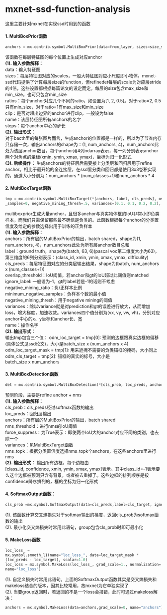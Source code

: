 # mxnet-ssd-function-analysis


这里主要针对mxnet在实现ssd时用到的函数   
#### 1.	MultiBoxPrior函数   
```python  
anchors = mx.contrib.symbol.MultiBoxPrior(data=from_layer, sizes=size_str, ratios=ratio_str, clip=clip, name="{}_anchors".format(from_name), steps=step)    
```
该函数在每层特征图的每个位置上生成对应anchor   
**(1). 输入参数解释：**    
data：输入特征图    
sizes：每层特征图对应的scales，一般大特征图对应小尺度即小物体。mxnet-ssd代码提供了计算每层size的function，但refinedet每层的scale为对应层stride的4倍，这些设置都根据每篇论文的设定而定。每层的size包含max_size和min_size，也可只包含min_size    
ratios：每个anchor对应几个不同的ratio，如设置为[1, 2, 0.5]。对于ratio=2, 0.5只有min_size，对于ratio=1有max_size和min_size    
clip：是否对超出边界的anchor进行clip，一般设为false   
name：该层特征图所有anchors的名字    
steps：每个anchor中心的步长   
**(2). 输出形式：**    
对于bacth里的每张图片而言，生成anchor的位置都是一样的，所以为了节省内存只存储一次，输出anchors的shape为：(1, num_anchors, 4)，num_anchors此处为该层anchor数目，每个anchor用4列ndarray表示，每一列分别表示anchor两个对角点的坐标(xmin, ymin, xmax, ymax)，坐标为归一化形式   
**(3). 后续操作：**
生成anchors的特征层后需要接上分类层和回归层用于refine anchor。相比于最开始的全连接层，在ssd里分类和回归都是使用3x3卷积实现的，通道大小分别为：num_anchors * (num_classes+1)和num_anchors * 4   

#### 2. MultiBoxTarget函数   
```python
tmp = mx.contrib.symbol.MultiBoxTarget(*[anchors, label, cls_preds], overlap_threshold=.5, ignore_label=-1, negative_mining_ratio=3, minimum_negative
_samples=0, negative_mining_thresh=.5, variances=(0.1, 0.1, 0.2, 0.2), name=" multibox_target")
```
multiboxprior生成大量anchor，且很多anchor与真实物体框的IoU非常小即负类样本，而我们只需保留那些最不确信是负类的。此函数根据每个anchor的分类置信度及给定的参数选择出用于训练的正负样本   
**(1). 输入参数解释：**    
anchors：所有层的MultiBoxPrior的输出，batch shared，shape为(1, num_anchors, 4)，num_anchors此处为所有层anchor数目总和   
label：ground truth，shape为(batch, 63, 6)(pascal voc第二维度大小为63)，第三维度的6列分别表示：(class_id, xmin, ymin, xmax, ymax, difficulity)    
cls_preds：每层特征图对应的分类层输出结果，shape为(batch, num_anchors x (num_classes+1))    
overlap_threshold：IoU阈值，若anchor和gt的IoU超过此阈值则matched    
ignore_label: 一般设为-1，gt的label若是-1的话则不考虑    
negative_mining_ratio：负/正样本比例    
minimum_negative_samples：负样本个数的最小值    
negative_mining_thresh：用于negative mining的阈值    
variances：除以variance就是对prediction和gt的误差进行放大，从而增加loss，增大梯度，加速收敛。variances四个值分别为(vx, vy, vw, vh)，分别对应anchor中心的x、y坐标和anchor长、宽    
name：操作名字    
**(2). 输出形式：**    
输出tmp包含三个值：
odm_loc_target = tmp[0]: 预测的边框跟真实边框的偏移(具体公式见ssd论文)，大小是batch_size x (num_anchors x 4)    
odm_loc_target_mask = tmp[1]: 用来遮掩不需要的负类锚框的掩码，大小同上    
odm_cls_target = tmp[2]: 锚框的真实的标号，大小是batch_size x num_anchors    

#### 3. MultiBoxDetection函数    
```python
det = mx.contrib.symbol.MultiBoxDetection(*[cls_prob, loc_preds, anchors], nms_threshold=nms_thresh, force_suppress=force_suppress, variances=(0.1, 0.1, 0.2, 0.2), nms_topk=nms_topk, name=" detection")
```
预测阶段，主要是refine anchor + nms    
**(1). 输入参数解释：**    
cls_prob：cls_preds经过softmax函数的输出	    
loc_preds：回归层输出    
anchors：所有层的MultiBoxPrior的输出，batch shared    
nms_threshold：进行nms的IoU阈值    
force_suppress：为True表示：即使两个IoU大的anchor对应不同的类别，也去除一个    
variances：见MultiBoxTarget函数    
nms_topk：根据分类置信度选择nms_topk个anchors，在这些anchors里进行nms    
**(2). 输出形式：**
输出所有边框，每个边框由[class_id, confidence, xmin, ymin, xmax, ymax]表示。其中class_id=-1表示要么这个边框被预测只含有背景，或者被去重掉了。这些边框的排列顺序是按confidence降序排列的，框的坐标为归一化形式

#### 4. SoftmaxOutput函数：
```python
cls_prob =mx.symbol.SoftmaxOutput(data=cls_preds,label=cls_target, ignore_label=-1,use_ignore=True,grad_scale=1.,multi_output=True,normalization='valid',name="cls_prob")
```
(1). 该函数计算交叉熵损失对于softmax输出的梯度，返回cls_prob为softmax函数的输出    
(2). 最小化交叉熵损失时常用此语句，group包含cls_prob时即可最小化    
#### 5. MakeLoss函数
```python
loc_loss_ =
mx.symbol.smooth_l1(name="loc_loss_", data=loc_target_mask *
(loc_preds - loc_target), scalar=1.0)
loc_loss = mx.symbol.MakeLoss(loc_loss_, grad_scale=1., normalization='valid',
name="loc_loss")
```
(1). 自定义损失时常用此语句。上面的SoftmaxOutput函数其实是交叉熵损失和makeloss结合的版本，因其比较常用，故mxnet为它单独实现了    
(2). 当要group返回时，若返回的不是一个loss会报错，此时可通过makeloss解决：    
```python
anchors = mx.symbol.MakeLoss(data=anchors,grad_scale=0, name="anchors")
```
